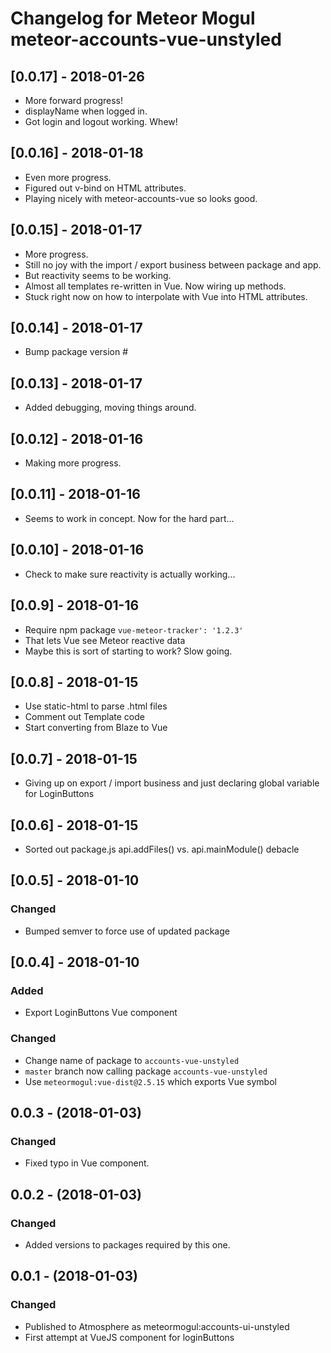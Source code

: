 # Changelog for Meteor Mogul meteor-accounts-vue-unstyled

## [0.0.17] - 2018-01-26

- More forward progress!
- displayName when logged in.
- Got login and logout working.  Whew!

## [0.0.16] - 2018-01-18

- Even more progress.
- Figured out v-bind on HTML attributes.
- Playing nicely with meteor-accounts-vue so looks good.

## [0.0.15] - 2018-01-17

- More progress.
- Still no joy with the import / export business between package and app.
- But reactivity seems to be working.
- Almost all templates re-written in Vue.  Now wiring up methods.
- Stuck right now on how to interpolate with Vue into HTML attributes.

## [0.0.14] - 2018-01-17

- Bump package version #

## [0.0.13] - 2018-01-17

- Added debugging, moving things around.

## [0.0.12] - 2018-01-16

- Making more progress.

## [0.0.11] - 2018-01-16

- Seems to work in concept.  Now for the hard part...

## [0.0.10] - 2018-01-16

- Check to make sure reactivity is actually working...

## [0.0.9] - 2018-01-16

- Require npm package `vue-meteor-tracker': '1.2.3'`
- That lets Vue see Meteor reactive data
- Maybe this is sort of starting to work?  Slow going.

## [0.0.8] - 2018-01-15

- Use static-html to parse .html files
- Comment out Template code
- Start converting from Blaze to Vue

## [0.0.7] - 2018-01-15

- Giving up on export / import business and just declaring global variable for LoginButtons

## [0.0.6] - 2018-01-15

- Sorted out package.js api.addFiles() vs. api.mainModule() debacle

## [0.0.5] - 2018-01-10

### Changed

* Bumped semver to force use of updated package

## [0.0.4] - 2018-01-10

### Added

* Export LoginButtons Vue component

### Changed

* Change name of package to `accounts-vue-unstyled`
* `master` branch now calling package `accounts-vue-unstyled`
* Use `meteormogul:vue-dist@2.5.15` which exports Vue symbol

## 0.0.3 - (2018-01-03)

### Changed

* Fixed typo in Vue component.

## 0.0.2 - (2018-01-03)

### Changed

* Added versions to packages required by this one.

## 0.0.1 - (2018-01-03)

### Changed

* Published to Atmosphere as meteormogul:accounts-ui-unstyled
* First attempt at VueJS component for loginButtons
